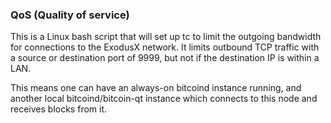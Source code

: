 ### QoS (Quality of service) ###

This is a Linux bash script that will set up tc to limit the outgoing bandwidth for connections to the ExodusX network. It limits outbound TCP traffic with a source or destination port of 9999, but not if the destination IP is within a LAN.

This means one can have an always-on bitcoind instance running, and another local bitcoind/bitcoin-qt instance which connects to this node and receives blocks from it.
